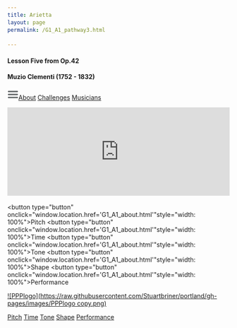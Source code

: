 ```yaml
---
title: Arietta
layout: page
permalink: /G1_A1_pathway3.html

---
```


#### Lesson Five from Op.42

#### Muzio Clementi (1752 - 1832)



[![Menulogo](https://raw.githubusercontent.com/Stuartbriner/portland/gh-pages/images/menu.png)](menu.html)[About](G1_A1_about.html)
[Challenges](G1_A1_challenges.html)
[Musicians](G1_A1_exam.html)




<iframe width="100%" height="200" scrolling="no" frameborder="no" src="https://w.soundcloud.com/player/?url=https%3A//api.soundcloud.com/tracks/186949914%3Fsecret_token%3Ds-dzFHo&amp;auto_play=false&amp;hide_related=false&amp;show_comments=true&amp;show_user=true&amp;show_reposts=false&amp;visual=true"></iframe>

<button type="button" onclick="window.location.href='G1_A1_about.html'"style="width: 100%">Pitch</button>
<button type="button" onclick="window.location.href='G1_A1_about.html'"style="width:  100%">Time</button>
<button type="button" onclick="window.location.href='G1_A1_about.html'"style="width:  100%">Tone</button>
<button type="button" onclick="window.location.href='G1_A1_about.html'"style="width:  100%">Shape</button>
<button type="button" onclick="window.location.href='G1_A1_about.html'"style="width:  100%">Performance</button>


[![PPPlogo](https://raw.githubusercontent.com/Stuartbriner/portland/gh-pages/images/PPPlogo copy.png)](https://itunes.apple.com/gb/app/abrsm-piano-practice-partner/id891238739?mt=8)

<a href="G1_A1_about.html" class="button info" style="width: 100%">Pitch</a>
<a href="#" class="button info" style="width: 100%">Time</a>
<a href="#" class="button info" style="width: 100%">Tone</a>
<a href="#" class="button info" style="width: 100%">Shape</a>
<a href="#" class="button info" style="width: 100%">Performance</a>